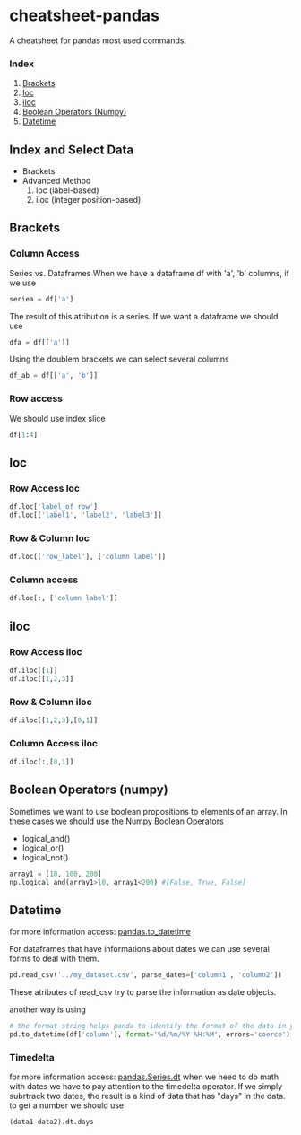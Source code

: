 # cheatsheet-pandas
A cheatsheet for pandas most used commands.

### Index
1. <a href="#brackets">Brackets</a>
2. <a href="#loc">loc</a>
3. <a href="#iloc">iloc</a>
4. <a href="#boolean_numpy">Boolean Operators (Numpy)</a>
5. <a href="#datetime">Datetime</a>

## Index and Select Data
* Brackets
* Advanced Method
  1. loc (label-based)
  2. iloc (integer position-based)

<h2 id="brackets">Brackets</h2>

### Column Access

Series vs. Dataframes
When we have a dataframe df with 'a', 'b' columns, if we use 
```python
seriea = df['a']
```
The result of this atribution is a series. If we want a dataframe we should use 

```python 
dfa = df[['a']]
```

Using the doublem brackets we can select several columns 
```python
df_ab = df[['a', 'b']]
```

### Row access
We should use index slice
```python
df[1:4]
```

<h2 id="loc"><strong>loc</strong></h2>

### Row Access loc

```python
df.loc['label_of row'] 
df.loc[['label1', 'label2', 'label3']]
```

### Row & Column loc
```python
df.loc[['row_label'], ['column label']]
```

### Column access
```python
df.loc[:, ['column label']]
```


<h2 id="iloc"> <strong>iloc</strong></h2>

### Row Access iloc
```python
df.iloc[[1]]
df.iloc[[1,2,3]]
```

### Row & Column iloc
```python
df.iloc[[1,2,3],[0,1]]
```

<h3> Column Access iloc</h3>

```python
df.iloc[:,[0,1]]
```

<h2 id="boolean_numpy"><strong>Boolean Operators (numpy)</strong></h2>
Sometimes we want to use boolean propositions to elements of an array. In these cases we should use the Numpy Boolean Operators

* logical_and()
* logical_or()
* logical_not()

```python
array1 = [10, 100, 200]
np.logical_and(array1>10, array1<200) #[False, True, False] 

```

<h2 id="datetime">Datetime</h2>

for more information access: 
<a href="https://pandas.pydata.org/docs/reference/api/pandas.to_datetime.html">pandas.to_datetime</a>

For dataframes that have informations about dates we can use several forms to deal with them.

```python
pd.read_csv('../my_dataset.csv', parse_dates=['column1', 'column2'])
```
These atributes of read_csv try to parse the information as date objects.

another way is using 

```python
# the format string helps panda to identify the format of the data in your dataset and errors='coerce' transforms data that is not in our format to NaT
pd.to_datetime(df['column'], format='%d/%m/%Y %H:%M', errors='coerce')
```

<h3>Timedelta</h3>
for more information access:
<a href="https://pandas.pydata.org/docs/reference/api/pandas.Series.dt.html?highlight=pandas%20series%20dt#pandas.Series.dt"> pandas.Series.dt</a>
when we need to do math with dates we have to pay attention to the timedelta operator.
If we simply subrtrack two dates, the result is a kind of data that has "days" in the data.
to get a number we should use 

```python
(data1-data2).dt.days 
```
